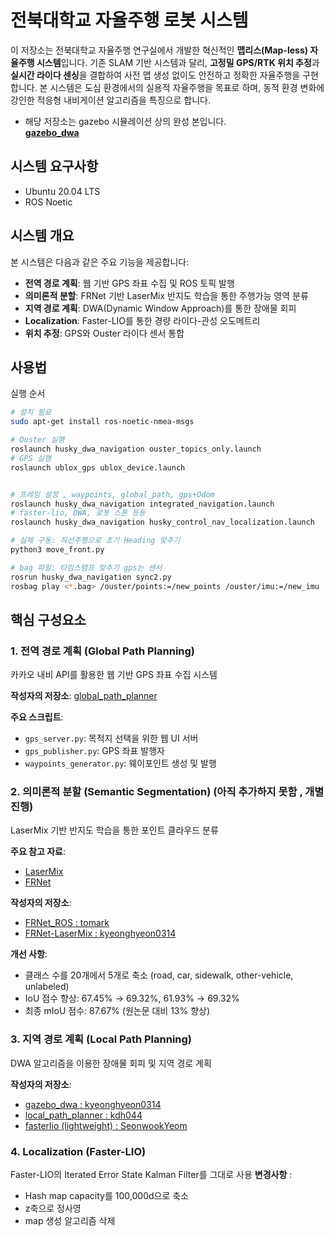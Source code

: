 # 전북대학교 자율주행 로봇 시스템

이 저장소는 전북대학교 자율주행 연구실에서 개발한 혁신적인 **맵리스(Map-less) 자율주행 시스템**입니다. 기존 SLAM 기반 시스템과 달리, **고정밀 GPS/RTK 위치 추정**과 **실시간 라이다 센싱**을 결합하여 사전 맵 생성 없이도 안전하고 정확한 자율주행을 구현합니다. 본 시스템은 도심 환경에서의 실용적 자율주행을 목표로 하며, 동적 환경 변화에 강인한 적응형 내비게이션 알고리즘을 특징으로 합니다.


- 해당 저장소는 gazebo 시뮬레이션 상의 완성 본입니다.  
**[gazebo_dwa](https://github.com/kyeonghyeon0314/gazebo_dwa/tree/gps_localization)**


## 시스템 요구사항
- Ubuntu 20.04 LTS
- ROS Noetic


##  시스템 개요

본 시스템은 다음과 같은 주요 기능을 제공합니다:

- **전역 경로 계획**: 웹 기반 GPS 좌표 수집 및 ROS 토픽 발행
- **의미론적 분할**: FRNet 기반 LaserMix 반지도 학습을 통한 주행가능 영역 분류
- **지역 경로 계획**: DWA(Dynamic Window Approach)를 통한 장애물 회피
- **Localization**: Faster-LIO를 통한 경량 라이다-관성 오도메트리
- **위치 추정**: GPS와 Ouster 라이다 센서 통합

##  사용법
실행 순서
```bash
# 설치 필요
sudo apt-get install ros-noetic-nmea-msgs

# Ouster 실행
roslaunch husky_dwa_navigation ouster_topics_only.launch
# GPS 실행
roslaunch ublox_gps ublox_device.launch


# 프레임 설정 , waypoints, global_path, gps+Odom
roslaunch husky_dwa_navigation integrated_navigation.launch
# faster-lio, DWA, 로봇 스폰 등등
roslaunch husky_dwa_navigation husky_control_nav_localization.launch

# 실제 구동: 직선주행으로 초기 Heading 맞추기 
python3 move_front.py

# bag 파일: 타임스탬프 맞추기 gps는 센서 
rosrun husky_dwa_navigation sync2.py
rosbag play <*.bag> /ouster/points:=/new_points /ouster/imu:=/new_imu
```

##  핵심 구성요소

### 1. 전역 경로 계획 (Global Path Planning)
카카오 내비 API를 활용한 웹 기반 GPS 좌표 수집 시스템

**작성자의 저장소**: 
[global_path_planner](https://github.com/kdh044/global_path)

**주요 스크립트**:
- `gps_server.py`: 목적지 선택을 위한 웹 UI 서버
- `gps_publisher.py`: GPS 좌표 발행자
- `waypoints_generator.py`: 웨이포인트 생성 및 발행

### 2. 의미론적 분할 (Semantic Segmentation) (아직 추가하지 못함 , 개별 진행)
LaserMix 기반 반지도 학습을 통한 포인트 클라우드 분류

**주요 참고 자료**:
- [LaserMix](https://github.com/ldkong1205/LaserMix)
- [FRNet](https://github.com/Xiangxu-0103/FRNet)

**작성자의 저장소**:
- [FRNet_ROS : tomark](https://github.com/t0mark/FRNet_ROS)
- [FRNet-LaserMix : kyeonghyeon0314](https://github.com/kyeonghyeon0314/FRNet-LaserMix)

**개선 사항**:
- 클래스 수를 20개에서 5개로 축소 (road, car, sidewalk, other-vehicle, unlabeled)
- IoU 점수 향상: 67.45% → 69.32%, 61.93% → 69.32%
- 최종 mIoU 점수: 87.67% (원논문 대비 13% 향상)


### 3. 지역 경로 계획 (Local Path Planning)
DWA 알고리즘을 이용한 장애물 회피 및 지역 경로 계획

**작성자의 저장소**: 
- [gazebo_dwa : kyeonghyeon0314](https://github.com/kyeonghyeon0314/gazebo_dwa/tree/main)
- [local_path_planner : kdh044](https://github.com/kdh044/Jbnu-Final/tree/main)
- [fasterlio (lightweight) : SeonwookYeom](https://github.com/SeonwookYeom/25S_) 


### 4. Localization (Faster-LIO)
Faster-LIO의 Iterated Error State Kalman Filter를 그대로 사용
**변경사항** :
- Hash map capacity를 100,000d으로 축소
- z축으로 정사영
- map 생성 알고리즘 삭제
